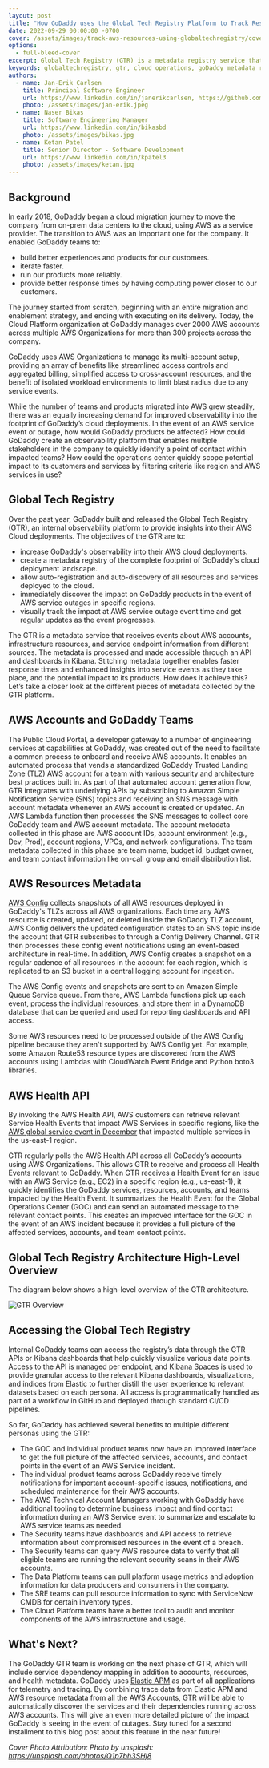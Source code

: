 ```yaml
---
layout: post
title: "How GoDaddy uses the Global Tech Registry Platform to Track Resources and Services in AWS"
date: 2022-09-29 00:00:00 -0700
cover: /assets/images/track-aws-resources-using-globaltechregistry/cover.jpg
options:
  - full-bleed-cover
excerpt: Global Tech Registry (GTR) is a metadata registry service that provides insight into GoDaddy's AWS Cloud deployments. By combining metadata from various sources with active AWS health events, GTR is able to immediately discover the impact on GoDaddy products and notify the relevant teams with impacted services.
keywords: globaltechregistry, gtr, cloud operations, goDaddy metadata registry, Observability, aws service outage, aws resources discovery, aws health events, aws config, aws lambda, sns, sqs
authors:
  - name: Jan-Erik Carlsen
    title: Principal Software Engineer
    url: https://www.linkedin.com/in/janerikcarlsen, https://github.com/janerikcarlsen, https://twitter.com/janerikcarlsen
    photo: /assets/images/jan-erik.jpeg
  - name: Naser Bikas
    title: Software Engineering Manager
    url: https://www.linkedin.com/in/bikasbd
    photo: /assets/images/bikas.jpg
  - name: Ketan Patel
    title: Senior Director - Software Development
    url: https://www.linkedin.com/in/kpatel3
    photo: /assets/images/ketan.jpg
---
```



## Background

In early 2018, GoDaddy began a [cloud migration journey](https://www.godaddy.com/engineering/2021/05/07/godaddys-journey-to-the-cloud) to move the company from on-prem data centers to the cloud, using AWS as a service provider. The transition to AWS was an important one for the company. It enabled GoDaddy teams to:
* build better experiences and products for our customers.
* iterate faster.
* run our products more reliably.
* provide better response times by having computing power closer to our customers.

The journey started from scratch, beginning with an entire migration and enablement strategy, and ending with executing on its delivery. Today, the Cloud Platform organization at GoDaddy manages over 2000 AWS accounts across multiple AWS Organizations for more than 300 projects across the company.

GoDaddy uses AWS Organizations to manage its multi-account setup, providing an array of benefits like streamlined access controls and aggregated billing, simplified access to cross-account resources, and the benefit of isolated workload environments to limit blast radius due to any service events.

While the number of teams and products migrated into AWS grew steadily, there was an equally increasing demand for improved observability into the footprint of GoDaddy’s cloud deployments. In the event of an AWS service event or outage, how would GoDaddy products be affected? How could GoDaddy create an observability platform that enables multiple stakeholders in the company to quickly identify a point of contact within impacted teams? How could the operations center quickly scope potential impact to its customers and services by filtering criteria like region and AWS services in use?


## Global Tech Registry

Over the past year, GoDaddy built and released the Global Tech Registry (GTR), an internal observability platform to provide insights into their AWS Cloud deployments. The objectives of the GTR are to:
* increase GoDaddy's observability into their AWS cloud deployments.
* create a metadata registry of the complete footprint of GoDaddy's cloud deployment landscape.
* allow auto-registration and auto-discovery of all resources and services deployed to the cloud.
* immediately discover the impact on GoDaddy products in the event of AWS service outages in specific regions.
* visually track the impact at AWS service outage event time and get regular updates as the event progresses.

The GTR is a metadata service that receives events about AWS accounts, infrastructure resources, and service endpoint information from different sources. The metadata is processed and made accessible through an API and dashboards in Kibana. Stitching metadata together enables faster response times and enhanced insights into service events as they take place, and the potential impact to its products. How does it achieve this? Let’s take a closer look at the different pieces of metadata collected by the GTR platform.


## AWS Accounts and GoDaddy Teams

The Public Cloud Portal, a developer gateway to a number of engineering services at capabilities at GoDaddy, was created out of the need to facilitate a common process to onboard and receive AWS accounts. It enables an automated process that vends a standardized GoDaddy Trusted Landing Zone (TLZ) AWS account for a team with various security and architecture best practices built in. As part of that automated account generation flow, GTR integrates with underlying APIs by subscribing to Amazon Simple Notification Service (SNS) topics and receiving an SNS message with account metadata whenever an AWS account is created or updated. An AWS Lambda function then processes the SNS messages to collect core GoDaddy team and AWS account metadata. The account metadata collected in this phase are AWS account IDs, account environment (e.g., Dev, Prod), account regions, VPCs, and network configurations. The team metadata collected in this phase are team name, budget id, budget owner, and team contact information like on-call group and email distribution list.


## AWS Resources Metadata

[AWS Config](https://aws.amazon.com/config) collects snapshots of all AWS resources deployed in GoDaddy's TLZs across all AWS organizations. Each time any AWS resource is created, updated, or deleted inside the GoDaddy TLZ account, AWS Config delivers the updated configuration states to an SNS topic inside the account that GTR subscribes to through a Config Delivery Channel. GTR then processes these config event notifications using an event-based architecture in real-time. In addition, AWS Config creates a snapshot on a regular cadence of all resources in the account for each region, which is replicated to an S3 bucket in a central logging account for ingestion.

The AWS Config events and snapshots are sent to an Amazon Simple Queue Service queue. From there, AWS Lambda functions pick up each event, process the individual resources, and store them in a DynamoDB database that can be queried and used for reporting dashboards and API access.

Some AWS resources need to be processed outside of the AWS Config pipeline because they aren't supported by AWS Config yet. For example, some Amazon Route53 resource types are discovered from the AWS accounts using Lambdas with CloudWatch Event Bridge and Python boto3 libraries.


## AWS Health API

By invoking the AWS Health API, AWS customers can retrieve relevant Service Health Events that impact AWS Services in specific regions, like the [AWS global service event in December](https://aws.amazon.com/message/12721) that impacted multiple services in the us-east-1 region.

GTR regularly polls the AWS Health API across all GoDaddy’s accounts using AWS Organizations. This allows GTR to receive and process all Health Events relevant to GoDaddy. When GTR receives a Health Event for an issue with an AWS Service (e.g., EC2) in a specific region (e.g., us-east-1), it quickly identifies the GoDaddy services, resources, accounts, and teams impacted by the Health Event. It summarizes the Health Event for the Global Operations Center (GOC) and can send an automated message to the relevant contact points. This creates an improved interface for the GOC in the event of an AWS incident because it provides a full picture of the affected services, accounts, and team contact points.


## Global Tech Registry Architecture High-Level Overview

The diagram below shows a high-level overview of the GTR architecture.

![GTR Overview]({{site.baseurl}}/assets/images/track-aws-resources-using-globaltechregistry/gtr-high-level-overview.png "GTR Overview")


## Accessing the Global Tech Registry

Internal GoDaddy teams can access the registry’s data through the GTR APIs or Kibana dashboards that help quickly visualize various data points. Access to the API is managed per endpoint, and [Kibana Spaces](https://www.elastic.co/guide/en/kibana/master/xpack-spaces.html) is used to provide granular access to the relevant Kibana dashboards, visualizations, and indices from Elastic to further distill the user experience to relevant datasets based on each persona. All access is programmatically handled as part of a workflow in GitHub and deployed through standard CI/CD pipelines.

So far, GoDaddy has achieved several benefits to multiple different personas using the GTR:
* The GOC and individual product teams now have an improved interface to get the full picture of the affected services, accounts, and contact points in the event of an AWS Service incident.
* The individual product teams across GoDaddy receive timely notifications for important account-specific issues, notifications, and scheduled maintenance for their AWS accounts.
* The AWS Technical Account Managers working with GoDaddy have additional tooling to determine business impact and find contact information during an AWS Service event to summarize and escalate to AWS service teams as needed.
* The Security teams have dashboards and API access to retrieve information about compromised resources in the event of a breach.
* The Security teams can query AWS resource data to verify that all eligible teams are running the relevant security scans in their AWS accounts.
* The Data Platform teams can pull platform usage metrics and adoption information for data producers and consumers in  the company.
* The SRE teams can pull resource information to sync with ServiceNow CMDB for certain inventory types.
* The Cloud Platform teams have a better tool to audit and monitor components of the AWS infrastructure and usage.


## What's Next?

The GoDaddy GTR team is working on the next phase of GTR, which will include service dependency mapping in addition to accounts, resources, and health metadata. GoDaddy uses [Elastic APM](https://www.elastic.co/observability/application-performance-monitoring) as part of all applications for telemetry and tracing. By combining trace data from Elastic APM and AWS resource metadata from all the AWS Accounts, GTR will be able to automatically discover the services and their dependencies running across AWS accounts. This will give an even more detailed picture of the impact GoDaddy is seeing in the event of outages. Stay tuned for a second installment to this blog post about this feature in the near future!



_Cover Photo Attribution: Photo by unsplash: https://unsplash.com/photos/Q1p7bh3SHj8_
